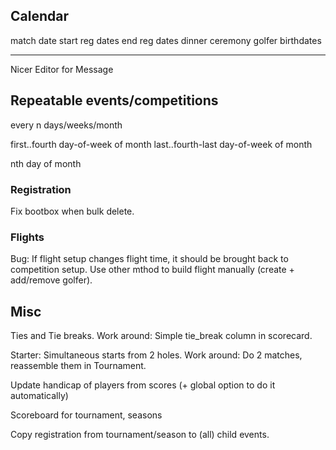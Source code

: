 Calendar
--------
match date
start reg dates
end reg dates
dinner
ceremony
golfer birthdates

-----------------

Nicer Editor for Message

Repeatable events/competitions
------------------------------

every n days/weeks/month

first..fourth day-of-week of month last..fourth-last day-of-week of month

nth day of month

### Registration

Fix bootbox when bulk delete.

### Flights

Bug: If flight setup changes flight time, it should be brought back to
competition setup. Use other mthod to build flight manually (create + add/remove
golfer).


## Misc

Ties and Tie breaks. Work around: Simple tie_break column in scorecard.

Starter: Simultaneous starts from 2 holes. Work around: Do 2 matches, reassemble them in Tournament.

Update handicap of players from scores (+ global option to do it automatically)

Scoreboard for tournament, seasons

Copy registration from tournament/season to (all) child events.